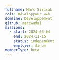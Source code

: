 ```yaml
---
fullname: Marc Sirisak
role: Développeur web
domaine: Développement
github: marcwadai
missions:
  - start: 2024-03-04
    end: 2024-11-15
    status: independent
    employer: dinum
memberType: beta
---
```

